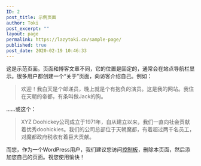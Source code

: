 ```yaml
---
ID: 2
post_title: 示例页面
author: Toki
post_excerpt: ""
layout: page
permalink: https://lazytoki.cn/sample-page/
published: true
post_date: 2020-02-19 10:46:33
---
```

<!-- wp:paragraph -->
<p>这是示范页面。页面和博客文章不同，它的位置是固定的，通常会在站点导航栏显示。很多用户都创建一个“关于”页面，向访客介绍自己。例如：</p>
<!-- /wp:paragraph -->

<!-- wp:quote -->
<blockquote class="wp-block-quote"><p>欢迎！我白天是个邮递员，晚上就是个有抱负的演员。这是我的网站。我住在天朝的帝都，有条叫做Jack的狗。</p></blockquote>
<!-- /wp:quote -->

<!-- wp:paragraph -->
<p>……或这个：</p>
<!-- /wp:paragraph -->

<!-- wp:quote -->
<blockquote class="wp-block-quote"><p>XYZ Doohickey公司成立于1971年，自从建立以来，我们一直向社会贡献着优秀doohickies。我们的公司总部位于天朝魔都，有着超过两千名员工，对魔都政府税收有着巨大贡献。</p></blockquote>
<!-- /wp:quote -->

<!-- wp:paragraph -->
<p>而您，作为一个WordPress用户，我们建议您访问<a href="http://49.235.84.249/wp-admin/">控制板</a>，删除本页面，然后添加您自己的页面。祝您使用愉快！</p>
<!-- /wp:paragraph -->